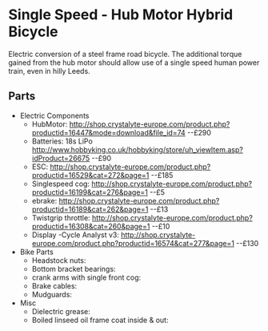 # Single Speed - Hub Motor Hybrid Bicycle
Electric conversion of a steel frame road bicycle. The additional torque gained from the hub motor should allow use of a single speed human power train, even in hilly Leeds.

## Parts
* Electric Components
  * HubMotor: http://shop.crystalyte-europe.com/product.php?productid=16447&mode=download&file_id=74 --£290
  * Batteries: 18s LiPo http://www.hobbyking.co.uk/hobbyking/store/uh_viewItem.asp?idProduct=26675 --£90
  * ESC: http://shop.crystalyte-europe.com/product.php?productid=16529&cat=272&page=1 --£185
  * Singlespeed cog: http://shop.crystalyte-europe.com/product.php?productid=16199&cat=276&page=1 --£5
  * ebrake: http://shop.crystalyte-europe.com/product.php?productid=16189&cat=262&page=1 --£13
  * Twistgrip throttle: http://shop.crystalyte-europe.com/product.php?productid=16308&cat=260&page=1 --£10
  * Display -Cycle Analyst v3: http://shop.crystalyte-europe.com/product.php?productid=16574&cat=277&page=1 --£130
* Bike Parts
  * Headstock nuts:
  * Bottom bracket bearings:
  * crank arms with single front cog:
  * Brake cables:
  * Mudguards:
* Misc
  * Dielectric grease:
  * Boiled linseed oil frame coat inside & out:
